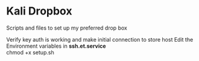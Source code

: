 # Kali Dropbox
Scripts and files to set up my preferred drop box  
  
  
Verify key auth is working and make initial connection to store host 
Edit the Environment variables in **ssh.et.service**  
chmod +x setup.sh  
